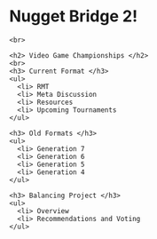 <!DOCTYPE html>
<html>
  <head>
    <link rel="stylesheet" href="style.css">
  </head>
  <body>
    <h1> Nugget Bridge 2! </h1>
    
    <br>
    
    <h2> Video Game Championships </h2>
    <br>
    <h3> Current Format </h3>
    <ul>
      <li> RMT 
      <li> Meta Discussion 
      <li> Resources 
      <li> Upcoming Tournaments
    </ul>
    
    <h3> Old Formats </h3> 
    <ul>
      <li> Generation 7
      <li> Generation 6
      <li> Generation 5
      <li> Generation 4
    </ul>
    
    <h3> Balancing Project </h3>
    <ul> 
      <li> Overview 
      <li> Recommendations and Voting 
    </ul>
      
      
  </body>
</html>
